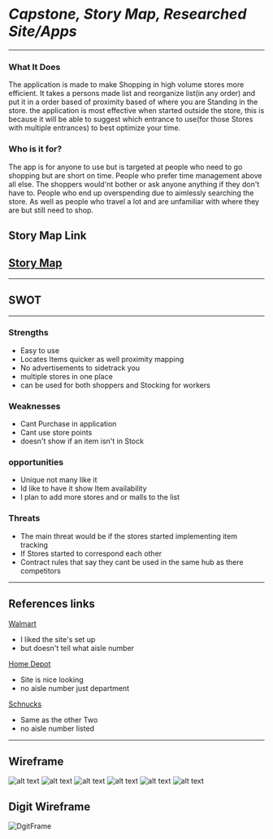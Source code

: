 # *Capstone, Story Map, Researched Site/Apps*
---

### **What It Does**
The application is made to make Shopping in high volume stores more efficient. It takes a persons made list and reorganize list(in any order) and put it in a order based of proximity based of where you are Standing in the store. the application is most effective when started outside the store, this is because it will be able to suggest which entrance to use(for those Stores with multiple entrances) to best optimize your time.

### **Who is it for?**
The app is for anyone to use but is targeted at people who need to go shopping but are short on time. People who prefer time management above all else. The shoppers would'nt bother or ask anyone anything if they don't have to. People who end up overspending due to aimlessly searching the store. As well as people who travel a lot and are unfamiliar with where they are but still need to shop.

## Story Map Link
[Story Map](https://app.mural.co/t/savvycoders1817/m/savvycoders1817/1733789526139/e2826d9d585b016bab15dfcd64471e9bcd996ebc?sender=u5e52d88c6cddb96b9a979208)
---
---
## SWOT
___
### **Strengths**
* Easy to use
* Locates Items quicker as well proximity mapping
* No advertisements to sidetrack you
* multiple stores in one place
* can be used for both shoppers and Stocking for workers
### **Weaknesses**
* Cant Purchase in application
* Cant use store points
* doesn't show if an item isn't in Stock
### **opportunities**
* Unique not many like it
* Id like to have it show Item availability
* I plan to add more stores and or malls to the list
### **Threats**
* The main threat would be if the stores started implementing item tracking
* If Stores started to correspond each other
* Contract rules that say they cant be used in the same hub as there competitors
___
## References links
[Walmart](https://www.walmart.com/?clickid=X-q1EYTMixyKTl5SXCWebQk9UkCXGQ1vP1E13E0&irgwc=1&sourceid=imp_X-q1EYTMixyKTl5SXCWebQk9UkCXGQ1vP1E13E0&veh=aff&wmlspartner=imp_1934383&affiliates_ad_id=565706&campaign_id=9383&sharedid=72186&gclid=Cj0KCQiAvP-6BhDyARIsAJ3uv7auo94ONvTZShJ4pF0Cx3Zec83J6uZ5Q-jLHxNo4pceoyqG6HuZiXAaAuILEALw_wcB)
* I liked the site's set up
* but doesn't tell what aisle number

[Home Depot](https://www.homedepot.com/c/gift-cards?mtc=SEM-BF-CDP-GGL-NA-NA-NA-Multi-NA-PMAX-NA-NA-NA-NA-BT2-NA-NA-NA-THD_GiftCards&cm_mmc=SEM-BF-CDP-GGL-NA-NA-NA-Multi-NA-PMAX-NA-NA-NA-NA-BT2-NA-NA-NA-THD_GiftCards-21959355290--&gad_source=1&gclid=Cj0KCQiAvP-6BhDyARIsAJ3uv7aec3UaCvswh9BmSWA5ySdoZwqBDwRZW06MXfnFQYtQftrpmMKSm5MaAv8YEALw_wcB&gclsrc=aw.ds)
* Site is nice looking
* no aisle number just department

[Schnucks](https://schnucks.com/schnucks-delivers?gad_source=1&%25243p=a_google_adwords&%2524always_deeplink=false&~ad_set_id=151937041892&~campaign_id=19782568307&~channel=g&~keyword=schnucks%2520grocery%2520shopping&~placement=&gclid=CjwKCAiA9vS6BhA9EiwAJpnXw3CyUiyDXSvBjuPrtGtI0v3q5RKVlCte4M7zz8uCGLcfvDiu11FmVhoCMIwQAvD_BwE&_branch_match_id=1396466503180062446)
* Same as the other Two
* no aisle number listed
___
## Wireframe
![alt text](IMG_20241216_114114052.jpg)
![alt text](IMG_20241216_114135368.jpg)
![alt text](IMG_20241216_114147523.jpg)
![alt text](IMG_20241216_114200850.jpg)
![alt text](IMG_20241216_114222623.jpg)
![alt text](IMG_20241216_114123814.jpg)
## Digit Wireframe
![DgitFrame](https://app.diagrams.net/#G1JiYQa8R7CW1MFZfH0RvSgVwrXRDc0TMy#%7B%22pageId%22%3A%22C5RBs43oDa-KdzZeNtuy%22%7D)
